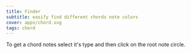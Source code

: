 ```yaml
---
title: Finder
subtitle: easify find different chords note colors
cover: apps/chord.svg
tags: chord
---
```


To get a chord notes select it's type and then click on the root note circle.

<client-only >
 <chord-tool />
</client-only >